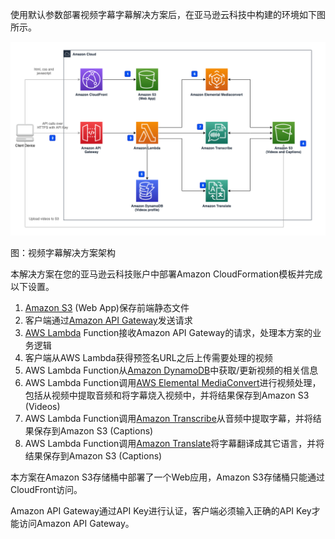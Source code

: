 使用默认参数部署视频字幕字幕解决方案后，在亚马逊云科技中构建的环境如下图所示。

![architecture](./images/Video-Transcriber-Architecture.png)
      
图：视频字幕解决方案架构

本解决方案在您的亚马逊云科技账户中部署Amazon CloudFormation模板并完成以下设置。

1. [Amazon S3][s3] (Web App)保存前端静态文件
2. 客户端通过[Amazon API Gateway][api-gateway]发送请求
3. [AWS Lambda][lambda] Function接收Amazon API Gateway的请求，处理本方案的业务逻辑
4. 客户端从AWS Lambda获得预签名URL之后上传需要处理的视频
5. AWS Lambda Function从[Amazon DynamoDB][dynamodb]中获取/更新视频的相关信息
6. AWS Lambda Function调用[AWS Elemental MediaConvert][mediaconvert]进行视频处理，包括从视频中提取音频和将字幕烧入视频中，并将结果保存到Amazon S3 (Videos)
7. AWS Lambda Function调用[Amazon Transcribe][transcribe]从音频中提取字幕，并将结果保存到Amazon S3 (Captions)
8. AWS Lambda Function调用[Amazon Translate][translate]将字幕翻译成其它语言，并将结果保存到Amazon S3 (Captions)

本方案在Amazon S3存储桶中部署了一个Web应用，Amazon S3存储桶只能通过CloudFront访问。

Amazon API Gateway通过API Key进行认证，客户端必须输入正确的API Key才能访问Amazon API Gateway。

[s3]: https://aws.amazon.com/cn/s3/
[api-gateway]: https://aws.amazon.com/cn/api-gateway/
[lambda]: https://aws.amazon.com/cn/lambda/
[dynamodb]: https://aws.amazon.com/cn/dynamodb/
[mediaconvert]: https://aws.amazon.com/cn/mediaconvert/
[transcribe]: https://aws.amazon.com/cn/transcribe/
[translate]: https://aws.amazon.com/cn/translate/
